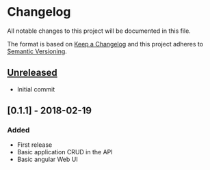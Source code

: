 # Changelog

All notable changes to this project will be documented in this file.

The format is based on [Keep a Changelog](http://keepachangelog.com/en/1.0.0/)
and this project adheres to [Semantic Versioning](http://semver.org/spec/v2.0.0.html).

## [Unreleased]

* Initial commit

## [0.1.1] - 2018-02-19
### Added
- First release
- Basic application CRUD in the API
- Basic angular Web UI

[Unreleased]: https://github.com/ovh/lhasa/commits/master
